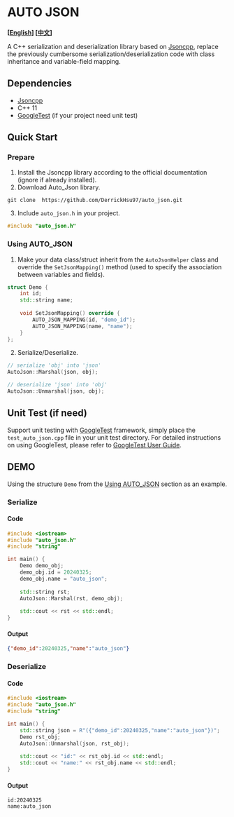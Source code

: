 # AUTO JSON
**[[English](README.md)] [[中文](README_CN.md)]**

A C++ serialization and deserialization library based on [Jsoncpp](https://github.com/open-source-parsers/jsoncpp), replace the previously cumbersome serialization/deserialization code with class inheritance and variable-field mapping.

## Dependencies
* [Jsoncpp](https://github.com/open-source-parsers/jsoncpp)
* C++ 11
* [GoogleTest](https://github.com/google/googletest?tab=readme-ov-file#welcome-to-googletest-googles-c-test-framework) (if your project need unit test)

## Quick Start

### Prepare
1. Install the Jsoncpp library according to the official documentation (ignore if already installed).
2. Download Auto_Json library.
```shell
git clone  https://github.com/DerrickHsu97/auto_json.git
```
3. Include `auto_json.h` in your project.
```c++
#include "auto_json.h"
```

### Using AUTO_JSON
<a id="demo"></a>
1. Make your data class/struct inherit from the `AutoJsonHelper` class and override the `SetJsonMapping()` method (used to specify the association between variables and fields).
```c++
struct Demo {
    int id;
    std::string name;
    
    void SetJsonMapping() override {
        AUTO_JSON_MAPPING(id, "demo_id");
        AUTO_JSON_MAPPING(name, "name");
    }
};
```
2. Serialize/Deserialize.
```c++
// serialize 'obj' into 'json'
AutoJson::Marshal(json, obj);

// deserialize 'json' into 'obj'
AutoJson::Unmarshal(json, obj);
```

## Unit Test (if need)
Support unit testing with [GoogleTest](https://github.com/google/googletest?tab=readme-ov-file#welcome-to-googletest-googles-c-test-framework) framework, simply place the `test_auto_json.cpp` file in your unit test directory. For detailed instructions on using GoogleTest, please refer to [GoogleTest User Guide](https://google.github.io/googletest/).

## DEMO
Using the structure `Demo` from the [Using AUTO_JSON](#demo) section as an example.

### Serialize

#### Code
```c++
#include <iostream>
#include "auto_json.h"
#include "string"

int main() {
    Demo demo_obj;
    demo_obj.id = 20240325;
    demo_obj.name = "auto_json";
    
    std::string rst;
    AutoJson::Marshal(rst, demo_obj);
    
    std::cout << rst << std::endl;
}
```

#### Output
```json
{"demo_id":20240325,"name":"auto_json"}
```

### Deserialize

#### Code
```c++
#include <iostream>
#include "auto_json.h"
#include "string"

int main() {
    std::string json = R"({"demo_id":20240325,"name":"auto_json"})";
    Demo rst_obj;
    AutoJson::Unmarshal(json, rst_obj);
    
    std::cout << "id:" << rst_obj.id << std::endl;
    std::cout << "name:" << rst_obj.name << std::endl;
}
```

#### Output
```text
id:20240325
name:auto_json
```